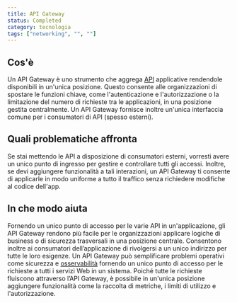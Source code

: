 ```yaml
---
title: API Gateway
status: Completed
category: tecnologia
tags: ["networking", "", ""]
---
```


## Cos'è  
Un API Gateway è uno strumento che aggrega [API](/it/application-programming-interface/) applicative rendendole disponibili in un'unica posizione. Questo consente alle organizzazioni di spostare le funzioni chiave, come l'autenticazione e l'autorizzazione o la limitazione del numero di richieste tra le applicazioni, in una posizione gestita centralmente. Un API Gateway fornisce inoltre un'unica interfaccia comune per i consumatori di API (spesso esterni).


## Quali problematiche affronta  
Se stai mettendo le API a disposizione di consumatori esterni, vorresti avere un unico punto di ingresso per gestire e controllare tutti gli accessi. Inoltre, se devi aggiungere funzionalità a tali interazioni, un API Gateway ti consente di applicarle in modo uniforme a tutto il traffico senza richiedere modifiche al codice dell'app.


## In che modo aiuta  
Fornendo un unico punto di accesso per le varie API in un'applicazione, gli API Gateway rendono più facile per le organizzazioni applicare logiche di business o di sicurezza trasversali in una posizione centrale. Consentono inoltre ai consumatori dell’applicazione di rivolgersi a un unico indirizzo per tutte le loro esigenze. Un API Gateway può semplificare problemi operativi come sicurezza e [osservabilità](/it/observability/) fornendo un unico punto di accesso per le richieste a tutti i servizi Web in un sistema. Poiché tutte le richieste fluiscono attraverso l’API Gateway, è possibile in un'unica posizione aggiungere funzionalità come la raccolta di metriche, i limiti di utilizzo e l'autorizzazione.
